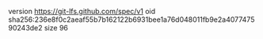 version https://git-lfs.github.com/spec/v1
oid sha256:236e8f0c2aeaf55b7b162122b6931bee1a76d048011fb9e2a407747590243de2
size 96
